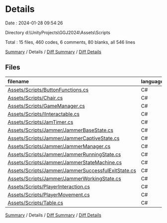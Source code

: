 # Details

Date : 2024-01-28 09:54:26

Directory d:\\UnityProjects\\GGJ2024\\Assets\\Scripts

Total : 15 files,  460 codes, 6 comments, 80 blanks, all 546 lines

[Summary](results.md) / Details / [Diff Summary](diff.md) / [Diff Details](diff-details.md)

## Files
| filename | language | code | comment | blank | total |
| :--- | :--- | ---: | ---: | ---: | ---: |
| [Assets/Scripts/ButtonFunctions.cs](/Assets/Scripts/ButtonFunctions.cs) | C# | 13 | 0 | 2 | 15 |
| [Assets/Scripts/Chair.cs](/Assets/Scripts/Chair.cs) | C# | 13 | 0 | 4 | 17 |
| [Assets/Scripts/GameManager.cs](/Assets/Scripts/GameManager.cs) | C# | 22 | 2 | 4 | 28 |
| [Assets/Scripts/IInteractable.cs](/Assets/Scripts/IInteractable.cs) | C# | 4 | 0 | 1 | 5 |
| [Assets/Scripts/JamTimer.cs](/Assets/Scripts/JamTimer.cs) | C# | 45 | 0 | 6 | 51 |
| [Assets/Scripts/Jammer/JammerBaseState.cs](/Assets/Scripts/Jammer/JammerBaseState.cs) | C# | 6 | 0 | 1 | 7 |
| [Assets/Scripts/Jammer/JammerCaptiveState.cs](/Assets/Scripts/Jammer/JammerCaptiveState.cs) | C# | 42 | 0 | 6 | 48 |
| [Assets/Scripts/Jammer/JammerManager.cs](/Assets/Scripts/Jammer/JammerManager.cs) | C# | 37 | 0 | 9 | 46 |
| [Assets/Scripts/Jammer/JammerRunningState.cs](/Assets/Scripts/Jammer/JammerRunningState.cs) | C# | 76 | 0 | 8 | 84 |
| [Assets/Scripts/Jammer/JammerStateMachine.cs](/Assets/Scripts/Jammer/JammerStateMachine.cs) | C# | 36 | 0 | 6 | 42 |
| [Assets/Scripts/Jammer/JammerSuccessfulExitState.cs](/Assets/Scripts/Jammer/JammerSuccessfulExitState.cs) | C# | 14 | 0 | 5 | 19 |
| [Assets/Scripts/Jammer/JammerWorkingState.cs](/Assets/Scripts/Jammer/JammerWorkingState.cs) | C# | 32 | 2 | 7 | 41 |
| [Assets/Scripts/PlayerInteraction.cs](/Assets/Scripts/PlayerInteraction.cs) | C# | 28 | 2 | 5 | 35 |
| [Assets/Scripts/PlayerMovement.cs](/Assets/Scripts/PlayerMovement.cs) | C# | 58 | 0 | 11 | 69 |
| [Assets/Scripts/Table.cs](/Assets/Scripts/Table.cs) | C# | 34 | 0 | 5 | 39 |

[Summary](results.md) / Details / [Diff Summary](diff.md) / [Diff Details](diff-details.md)